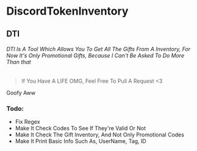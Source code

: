 # DiscordTokenInventory
## DTI 
###### DTI Is A Tool Which Allows You To Get All The Gifts From A Inventory, For Now It's Only Promotional Gifts, Because I Can't Be Asked To Do More Than that
> If You Have A LIFE OMG, Feel Free To Pull A Request <3

Goofy Aww


### Todo:
- Fix Regex 
- Make It Check Codes To See If They're Valid Or Not
- Make It Check The Gift Inventory, And Not Only Promotional Codes
- Make It Print Basic Info Such As, UserName, Tag, ID
